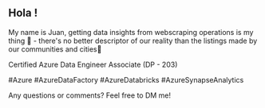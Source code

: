 ## Hola ! 

My name is Juan, getting data insights from webscraping operations is my thing 🦾 - there's no better descriptor of our reality than the listings made by our communities and cities🌃

Certified Azure Data Engineer Associate (DP - 203)

#Azure
#AzureDataFactory
#AzureDatabricks
#AzureSynapseAnalytics


Any questions or comments? Feel free to DM me!

<!--
**CloudlessJuan/CloudlessJuan** is a ✨ _special_ ✨ repository because its `README.md` (this file) appears on your GitHub profile.

Here are some ideas to get you started:

- 🔭 I’m currently working on ...
- 🌱 I’m currently learning ...
- 👯 I’m looking to collaborate on ...
- 🤔 I’m looking for help with ...
- 💬 Ask me about ...
- 📫 How to reach me: ...
- 😄 Pronouns: ...
- ⚡ Fun fact: ...
-->
